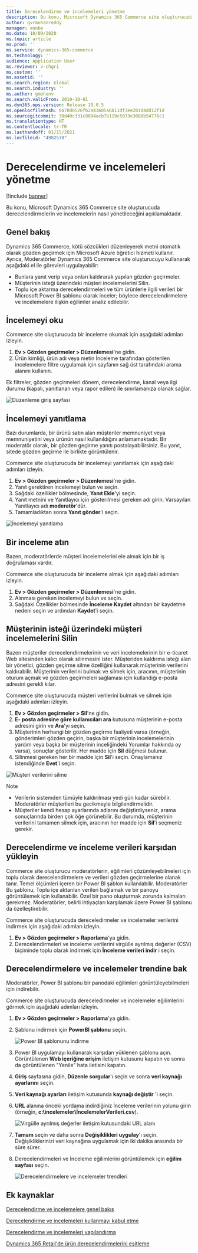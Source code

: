 ```yaml
---
title: Derecelendirme ve incelemeleri yönetme
description: Bu konu, Microsoft Dynamics 365 Commerce site oluşturucuda derecelendirmelerin ve incelemelerin nasıl yönetileceğini açıklamaktadır.
author: gvrmohanreddy
manager: annbe
ms.date: 10/09/2020
ms.topic: article
ms.prod: ''
ms.service: dynamics-365-commerce
ms.technology: ''
audience: Application User
ms.reviewer: v-chgri
ms.custom: ''
ms.assetid: ''
ms.search.region: Global
ms.search.industry: ''
ms.author: gmohanv
ms.search.validFrom: 2019-10-01
ms.dyn365.ops.version: Release 10.0.5
ms.openlocfilehash: 0a70d0526fb2443605a6b11df3ee281d4dd12f1d
ms.sourcegitcommit: 38d40c331c8894acb7b119c5073e3088b54776c1
ms.translationtype: HT
ms.contentlocale: tr-TR
ms.lasthandoff: 01/15/2021
ms.locfileid: "4982578"
---
```

# <a name="manage-ratings-and-reviews"></a>Derecelendirme ve incelemeleri yönetme

[!include [banner](includes/banner.md)]

Bu konu, Microsoft Dynamics 365 Commerce site oluşturucuda derecelendirmelerin ve incelemelerin nasıl yönetileceğini açıklamaktadır.

## <a name="overview"></a>Genel bakış

Dynamics 365 Commerce, kötü sözcükleri düzenleyerek metni otomatik olarak gözden geçirmek için Microsoft Azure öğretici hizmeti kullanır. Ayrıca, Moderatörler  Dynamics 365 Commerce site oluşturucuyu kullanarak aşağıdaki el ile görevleri uygulayabilir:

- Bunlara yanıt verip veya onları kaldırarak yapılan gözden geçirmeler.
- Müşterinin isteği üzerindeki müşteri incelemelerini Silin.
- Toplu içe aktarma derecelendirmeleri ve tüm ürünlerle ilgili verileri bir Microsoft Power BI şablonu olarak inceler; böylece derecelendirmelere ve incelemelere ilişkin eğilimler analiz edilebilir.

## <a name="read-a-review"></a>İncelemeyi oku 

Commerce site oluşturucuda bir inceleme okumak için aşağıdaki adımları izleyin.

1. **Ev \> Gözden geçirmeler \> Düzenlemesi**'ne gidin.
1. Ürün kimliği, ürün adı veya metin İnceleme tarafından gösterilen incelemelere filtre uygulamak için sayfanın sağ üst tarafındaki arama alanını kullanın.

Ek filtreler, gözden geçirmeleri dönem, derecelendirme, kanal veya ilgi durumu (kapalı, yanıtlanan veya rapor edilen) ile sınırlamanıza olanak sağlar.

![Düzenleme giriş sayfası](media/rnr-moderation-home.png) 

## <a name="respond-to-a-review"></a>İncelemeyi yanıtlama 

Bazı durumlarda, bir ürünü satın alan müşteriler memnuniyet veya memnuniyetini veya ürünün nasıl kullanıldığını anlamamaktadır. Bir moderatör olarak, bir gözden geçirme yanıtı postalayabilirsiniz. Bu yanıt, sitede gözden geçirme ile birlikte görüntülenir. 

Commerce site oluşturucuda bir incelemeyi yanıtlamak için aşağıdaki adımları izleyin.

1. **Ev \> Gözden geçirmeler \> Düzenlemesi**'ne gidin.
1. Yanıt gerektiren incelemeyi bulun ve seçin.
1. Sağdaki özellikler bölmesinde, **Yanıt Ekle**'yi seçin.
1. Yanıt metnini ve Yanıtlayıcı için gösterilmesi gereken adı girin. Varsayılan Yanıtlayıcı adı **moderatör**'dür.
1. Tamamladıktan sonra **Yanıt gönder**'i seçin.

![İncelemeyi yanıtlama](media/rnr-moderation-response.png) 

## <a name="take-down-a-review"></a>Bir inceleme atın 

Bazen, moderatörlerde müşteri incelemelerini ele almak için bir iş doğrulaması vardır. 

Commerce site oluşturucuda bir inceleme almak için aşağıdaki adımları izleyin.

1. **Ev \> Gözden geçirmeler \> Düzenlemesi**'ne gidin.
1. Alınması gereken incelemeyi bulun ve seçin.
1. Sağdaki Özellikler bölmesinde **İnceleme Kaydet** altından bir kaydetme nedeni seçin ve ardından **Kaydet**'i seçin.
    
## <a name="delete-a-customers-reviews-at-the-customers-request"></a>Müşterinin isteği üzerindeki müşteri incelemelerini Silin 

Bazen müşteriler derecelendirmelerinin ve veri incelemelerinin bir e-ticaret Web sitesinden kalıcı olarak silinmesini ister. Müşteriden kaldırma isteği alan bir yönetici, gözden geçirme silme özelliğini kullanarak müşterinin verilerini kaldırabilir. Müşterinin verilerini bulmak ve silmek için, aracının, müşterinin oturum açmak ve gözden geçirmeleri sağlaması için kullandığı e-posta adresini gerekli kılar. 

Commerce site oluşturucuda müşteri verilerini bulmak ve silmek için aşağıdaki adımları izleyin.

1. **Ev \> Gözden geçirmeler \> Sil**'ne gidin.
1. **E- posta adresine göre kullanıcıları ara** kutusuna müşterinin e-posta adresini girin ve **Ara**'yı seçin.
1. Müşterinin herhangi bir gözden geçirme faaliyeti varsa (örneğin, gönderimleri gözden geçirin, başka bir müşterinin incelemelerinin yardım veya başka bir müşterinin inceliğindeki Yorumlar hakkında oy varsa), sonuçlar gösterilir. Her madde için **Sil** düğmesi bulunur.
1. Silinmesi gereken her bir madde için **Sil**'i seçin. Onaylamanız istendiğinde **Evet**'i seçin. 
    
![Müşteri verilerini silme](media/rnr-moderation-delete-reviews.png) 

> [!NOTE]
> - Verilerin sistemden tümüyle kaldırılması yedi gün kadar sürebilir. Moderatörler müşterileri bu gecikmeyle bilgilendirmelidir.
> - Müşteriler kendi hesap ayarlarında adlarını değiştirdiyseniz, arama sonuçlarında birden çok öğe görünebilir. Bu durumda, müşterinin verilerini tamamen silmek için, aracının her madde için **Sil**'i seçmeniz gerekir. 

## <a name="download-ratings-and-reviews-data"></a>Derecelendirme ve inceleme verileri karşıdan yükleyin

Commerce site oluşturucu moderatörlerin, eğilimleri çözümleyebilmeleri için toplu olarak derecelendirmelere ve verileri gözden geçirmelerine olanak tanır. Temel ölçümleri içeren bir Power BI şablon kullanılabilir. Moderatörler Bu şablonu, Toplu içe aktarılan verileri bağlamak ve bir panoyu görüntülemek için kullanabilir. Özel bir pano oluşturmak zorunda kalmaları gerekmez. Moderatörler, belirli ihtiyaçları karşılamak üzere Power BI şablonu da özelleştirebilir. 

Commerce site oluşturucuda dereceledirmeler ve incelemeler verilerini indirmek için aşağıdaki adımları izleyin.

1. **Ev \> Gözden geçirmeler \> Raporlama**'ya gidin.
1. Derecelendirmeleri ve inceleme verilerini virgülle ayrılmış değerler (CSV) biçiminde toplu olarak indirmek için **İnceleme verileri indir** i seçin.

## <a name="view-ratings-and-reviews-trends"></a>Derecelendirmelere ve incelemeler trendine bak

Moderatörler, Power BI şablonu bir panodaki eğilimleri görüntüleyebilmeleri için indirebilir.

Commerce site oluşturucuda dereceledirmeler ve incelemeler eğilimlerini görmek için aşağıdaki adımları izleyin.

1. **Ev \> Gözden geçirmeler \> Raporlama**'ya gidin.
1. Şablonu indirmek için **PowerBI şablonu** seçin.

    ![Power BI şablonunu indirme](media/rnr-moderation-reports.png) 

1. Power BI uygulamayı kullanarak karşıdan yüklenen şablonu açın. Görüntülenen **Web içeriğine erişim** iletişim kutusunu kapatın ve sonra da görüntülenen "Yenile" hata iletisini kapatın.
1. **Giriş** sayfasına gidin, **Düzenle sorgular**'ı seçin ve sonra **veri kaynağı ayarlarını** seçin.
1. **Veri kaynağı ayarları** iletişim kutusunda **kaynağı değiştir** 'i seçin.
1. **URL** alanına önceki yordama indirdiğiniz İnceleme verilerinin yolunu girin (örneğin, **c:\\incelemeler\\İncelemelerVerileri.csv**).

    ![Virgülle ayrılmış değerler iletişim kutusundaki URL alanı](media/rnr-powerbi-datasource-settings.png) 

1. **Tamam** seçin ve daha sonra **Değişiklikleri uygulay**'ı seçin. Değişikliklerinizi veri kaynağına uygulamak için iki dakika arasında bir süre sürer.
1. Derecelendirmeleri ve İnceleme eğilimlerini görüntülemek için **eğilim sayfası** seçin.

    ![Derecelendirmelere ve incelemeler trendleri](media/rnr-powerbi-dashboard-template.png) 
    
## <a name="additional-resources"></a>Ek kaynaklar

[Derecelendirme ve incelemelere genel bakış](ratings-reviews-overview.md)

[Derecelendirme ve incelemeleri kullanmayı kabul etme](opt-in-ratings-reviews.md)

[Derecelendirme ve incelemeleri yapılandırma](configure-ratings-reviews.md)

[Dynamics 365 Retail'de ürün derecelendirmelerini eşitleme](sync-product-ratings.md)
